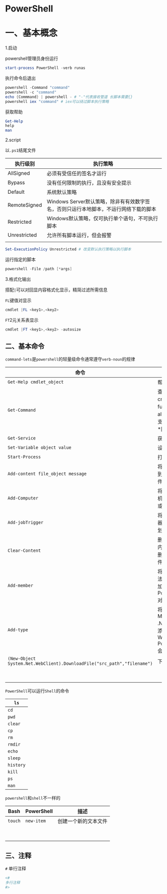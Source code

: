 # PowerShell

# 一、基本概念

1.启动

powershell管理员身份运行

```powershell
start-process PowerShell -verb runas 
```

执行命令后退出

```powershell
powershell -Command "command"
powershell -c "command"
echo {Commmand} | powershell - # "-"代表接收管道 长脚本需要{}
powershell iex "command" # iex可以绕过脚本执行策略
```

获取帮助

```powershell
Get-Help
help
man 
```

2.script

以`.ps1`结尾文件

| 执行级别         | 执行策略                                              |
| ------------ | ------------------------------------------------- |
| AllSigned    | 必须有受信任的签名才运行                                      |
| Bypass       | 没有任何限制的执行，且没有安全提示                                 |
| Default      | 系统默认策略                                            |
| RemoteSigned | Windows Server默认策略，除非有有效数字签名，否则只运行本地脚本，不运行网络下载的脚本 |
| Restricted   | Windows默认策略，仅可执行单个语句，不可执行脚本                       |
| Unrestricted | 允许所有脚本运行，但会报警                                     |
|              |                                                   |



```powershell
Set-ExecutionPolicy Unrestricted # 改变默认执行策略以执行脚本
```

运行指定的脚本

```powershell
powershell -File /path [*args]
```

3.格式化输出

搭配`|`可以对回显内容格式化显示，精简过滤所需信息

`FL`键值对显示

```powershell
cmdlet |FL <key1>,<key2>
```

`FT`2元关系表显示

```powershell
cmdlet |FT <key1>,<key2> -autosize 
```

## 二、基本命令

`command-lets`是`powershell`的轻量级命令通常遵守`verb-noun`的规律

| 命令                                                                      | 说明                                         |
| ----------------------------------------------------------------------- | ------------------------------------------ |
| `Get-Help cmdlet_object`                                                | 帮助文档                                       |
| `Get-Command`                                                           | 查看cmdlet、function、alias信息，支持通配符*匹配         |
| `Get-Service`                                                           | 获取服务                                       |
| `Set-Variable object value`                                             | 设置变量                                       |
| `Start-Process`                                                         | 打开文件                                       |
| `Add-content file_object message`                                       | 将内容添加到指定的文件                                |
| `Add-Computer`                                                          | 将本地计算机添加到域或工作组                             |
| `Add-jobTrigger`                                                        | 将作业触发器添加到计划的作业中                            |
| `Clear-Content`                                                         | 删除文件的内容，但不删除该文件。                           |
| `Add-member`                                                            | 将自定义方法或属性添加到PowerShell对象的实例                |
| `Add-type`                                                              | 将Microsoft .NET框架类添加到Windows PowerShell会话中 |
| `(New-Object System.Net.WebClient).DownloadFile("src_path","filename")` | 下载文件                                       |
|                                                                         |                                            |
|                                                                         |                                            |
|                                                                         |                                            |
|                                                                         |                                            |
|                                                                         |                                            |
|                                                                         |                                            |
|                                                                         |                                            |
|                                                                         |                                            |

`PowerShell`可以运行`Shell`的命令

| `ls`      |
| --------- |
| `cd`      |
| `pwd`     |
| `clear`   |
| `cp`      |
| `rm`      |
| `rmdir`   |
| `echo`    |
| `sleep`   |
| `history` |
| `kill`    |
| `ps`      |
| `man`     |

`powershell`和`shell`不一样的

| Bash    | PowerShell | 描述         |
| ------- | ---------- | ---------- |
| `touch` | `new-item` | 创建一个新的文本文件 |
|         |            |            |
|         |            |            |
|         |            |            |
|         |            |            |
|         |            |            |
|         |            |            |
|         |            |            |
|         |            |            |

## 三、注释

`#`  单行注释

```powershell
<# 
多行注释
#>
```
